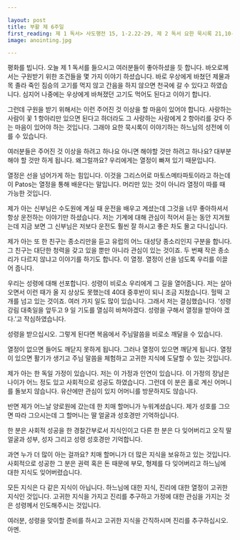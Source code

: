 ```yaml
---

layout: post
title: 부활 제 6주일
first_reading: 제 1 독서> 사도행전 15, 1-2.22-29, 제 2 독서 요한 묵시록 21,10-14,22-23, 복음 요한복음서 14,23-29
image: anointing.jpg

---
```


평화를 빕니다. 오늘 제 1 독서를 들으시고 여러분들이 좋아하셨을 듯 합니다. 바오로께서는 구원받기 위한 조건들을 몇 가지 이야기 하셨습니다. 바로 우상에게 바쳤던 제물과 목 졸라 죽인 짐승의 고기를 먹지 않고 간음을 하지 않으면 천국에 갈 수 있다고 하였습니다. 심지어 나중에는 우상에게 바쳐졌던 고기도 먹어도 된다고 이야기 합니다.

그런데 구원을 받기 위해서는 이런 주어진 것 이상을 할 마음이 있어야 합니다. 사랑하는 사람이 꽃 1 항아리만 있으면 된다고 하더라도 그 사랑하는 사람에게 2 항아리를 갖다 주는 마음이 있어야 하는 것입니다. 그래야 요한 묵시록이 이야기하는 하느님의 성전에 이를 수 있습니다.

여러분들은 주어진 것 이상을 하려고 하나요 아니면 해야할 것만 하려고 하나요?
대부분 해야 할 것만 하게 됩니다.
왜그럴까요? 우리에게는 열정이 빠져 있기 때문입니다.

열정은 선을 넘어가게 하는 힘입니다. 이것을 그리스어로 마토스메타파토이라고 하는데 이 Patos는 열정을 통해 배운다는 말입니다. 머리만 있는 것이 아니라 열정이 따를 때 가능한 것입니다.

제가 아는 신부님은 수도원에 계실 때 운전을 배우고 계셨는데 그것을 너무 좋아하셔서 항상 운전하는 이야기만 하셨습니다. 저는 기계에 대해 관심이 적어서 듣는 동안 지겨웠는데 지금 보면 그 신부님은 저보다 운전도 훨씬 잘 하시고 좋은 차도 몰고 다니십니다.

제가 아는 또 한 친구는 종소리만을 듣고 유럽의 어느 대성당 종소리인지 구분을 합니다. 그 친구는 대단한 청력을 갖고 있을 뿐만 아니라 관심이 있는 것이죠. 두 번째 작은 종소리가 다르지 않냐고 이야기를 하기도 합니다. 이 열정. 열정이 선을 넘도록 우리를 이끌어 줍니다.

우리는 성령에 대해 선포합니다. 성령이 비로소 우리에게 그 길을 열어줍니다. 저는 살아오면서 이런 때가 올 지 상상도 못했는데 40대 중후반이 되니 조금 지쳤습니다. 헐떡 고개를 넘고 있는 것이죠. 여러 가지 일도 많이 있습니다. 그래서 저는 결심했습니다. ‘성령 강림 대축일을 앞두고 9 일 기도를 열심히 바쳐야겠다. 성령을 구해서 열정을 받아야 겠다.’고 작심하였습니다.

성령을 받으십시오. 그렇게 된다면 복음에서 주님말씀을 비로소 깨달을 수 있습니다.

열정이 없으면 들어도 깨닫지 못하게 됩니다. 그러나 열정이 있으면 깨닫게 됩니다. 열정이 있으면 활기가 생기고 주님 말씀을 체험하고 고귀한 지식에 도달할 수 있는 것입니다.

제가 아는 한 독일 가정이 있습니다. 저는 이 가정과 인연이 있습니다. 이 가정의 장남은 나이가 어느 정도 있고 사회적으로 성공도 하였습니다. 그런데 이 분은 홀로 계신 어머니를 돌보지 않습니다. 유산에만 관심이 있지 어머니를 방문하지도 않습니다.

반면 제가 어느날 양로원에 갔는데 한 치매 할머니가 누워계셨습니다. 제가 성호를 그으면 따라 그으시는데 그 할머니는 딸 얼굴과 성호경만 기억하십니다.

한 분은 사회적 성공을 한 경찰간부로서 지식인이고 다른 한 분은 다 잊어버리고 오직 딸 얼굴과 성부, 성자 그리고 성령 성호경만 기억합니다.

과연 누가 더 많이 아는 걸까요? 치매 할머니가 더 많은 지식을 보유하고 있는 것입니다. 사회적으로 성공한 그 분은 권력 혹은 돈 때문에 부모, 형제를 다 잊어버리고 하느님에 대한 지식도 잊어버렸습니다.

모든 지식은 다 같은 지식이 아닙니다. 하느님에 대한 지식, 진리에 대한 열정이 고귀한 지식인 것입니다. 고귀한 지식을 가지고 진리를 추구하고 가정에 대한 관심을 가지는 것은 성령께서 인도해주시는 것입니다.

여러분, 성령을 맞이할 준비를 하시고 고귀한 지식을 간직하시며 진리를 추구하십시오. 아멘.
